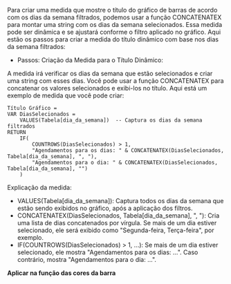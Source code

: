 Para criar uma medida que mostre o título do gráfico de barras de acordo com os dias da semana filtrados, podemos usar a função CONCATENATEX para montar uma string com os dias da semana selecionados. Essa medida pode ser dinâmica e se ajustará conforme o filtro aplicado no gráfico.
Aqui estão os passos para criar a medida do título dinâmico com base nos dias da semana filtrados:

- Passos:
Criação da Medida para o Título Dinâmico:

A medida irá verificar os dias da semana que estão selecionados e criar uma string com esses dias. Você pode usar a função CONCATENATEX para concatenar os valores selecionados e exibi-los no título.
Aqui está um exemplo de medida que você pode criar:

```
Título Gráfico = 
VAR DiasSelecionados = 
    VALUES(Tabela[dia_da_semana])  -- Captura os dias da semana filtrados
RETURN 
    IF(
        COUNTROWS(DiasSelecionados) > 1,
        "Agendamentos para os dias: " & CONCATENATEX(DiasSelecionados, Tabela[dia_da_semana], ", "),
        "Agendamentos para o dia: " & CONCATENATEX(DiasSelecionados, Tabela[dia_da_semana], "")
    )
```

Explicação da medida:

- VALUES(Tabela[dia_da_semana]): Captura todos os dias da semana que estão sendo exibidos no gráfico, após a aplicação dos filtros. <br>
- CONCATENATEX(DiasSelecionados, Tabela[dia_da_semana], ", "): Cria uma lista de dias concatenados por vírgula. Se mais de um dia estiver selecionado, ele será exibido como "Segunda-feira, Terça-feira", por exemplo. <br>
- IF(COUNTROWS(DiasSelecionados) > 1, ...): Se mais de um dia estiver selecionado, ele mostra "Agendamentos para os dias: ...". Caso contrário, mostra "Agendamentos para o dia: ...". <br>

**Aplicar na função das cores da barra**
